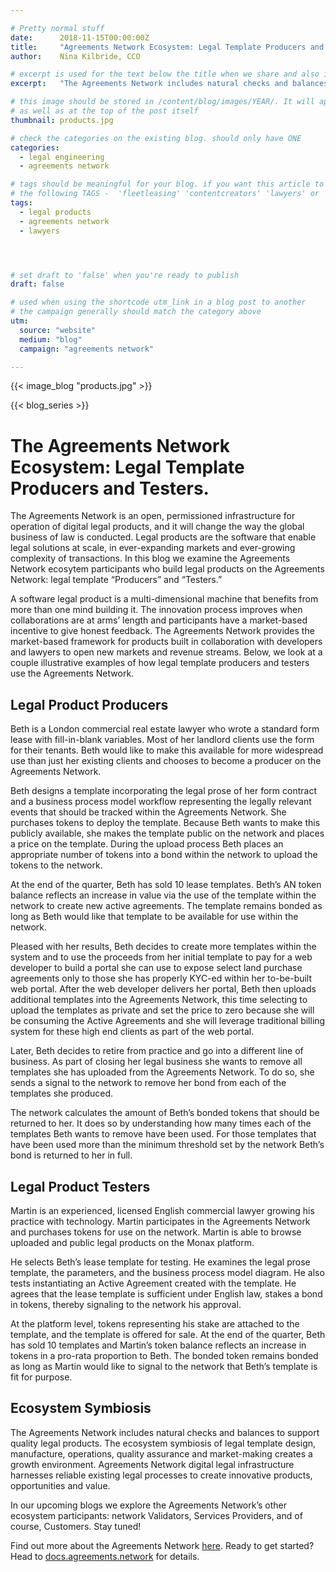 ```yaml
---

# Pretty normal stuff
date:      2018-11-15T00:00:00Z
title:     "Agreements Network Ecosystem: Legal Template Producers and Consumers"
author:    Nina Kilbride, CCO

# excerpt is used for the text below the title when we share and also is the summary of the post on https://monax.io/blog
excerpt:   "The Agreements Network includes natural checks and balances to support quality legal products and harnesses existing legal processes to create opportunity and value."

# this image should be stored in /content/blog/images/YEAR/. It will appear as a thumbnail on any listings,
# as well as at the top of the post itself
thumbnail: products.jpg

# check the categories on the existing blog. should only have ONE
categories:
  - legal engineering
  - agreements network

# tags should be meaningful for your blog. if you want this article to show on a 'use case' page, you can use
# the following TAGS -  'fleetleasing' 'contentcreators' 'lawyers' or 'corporate'
tags:
  - legal products
  - agreements network
  - lawyers




# set draft to 'false' when you're ready to publish
draft: false

# used when using the shortcode utm_link in a blog post to another
# the campaign generally should match the category above
utm:
  source: "website"
  medium: "blog"
  campaign: "agreements network"

---
```


<!-- In general the filename below should match thumbnail category above -->
{{< image_blog "products.jpg" >}}

<!-- if this article is part of a series, related articles will automatically appear here -->
{{< blog_series >}}

<!-- Content markdown here - first title on page is auto generated from title in frontmatter -->

# The Agreements Network Ecosystem: Legal Template Producers and Testers.

The Agreements Network is an open, permissioned infrastructure for operation of digital legal products, and it will change the way the global business of law is conducted. Legal products are the software that enable legal solutions at scale, in ever-expanding markets and ever-growing complexity of transactions. In this blog we examine the Agreements Network ecosytem participants who build legal products on the Agreements Network: legal template “Producers” and “Testers.”

A software legal product is a multi-dimensional machine that benefits from more than one mind building it. The innovation process improves when collaborations are at arms’ length and participants have a market-based incentive to give honest feedback. The Agreements Network provides the market-based  framework for products built in collaboration with developers and lawyers to open new markets and revenue streams. Below, we look at a couple illustrative examples of how legal template producers and testers use the Agreements Network.

## Legal Product Producers

Beth is a London commercial real estate lawyer who wrote a standard form lease with fill-in-blank variables. Most of her landlord clients use the form for their tenants. Beth would like to make this available for more widespread use than just her existing clients and chooses to become a producer on the Agreements Network.

Beth designs a template incorporating the legal prose of her form contract and a business process model workflow representing the legally relevant events that should be tracked within the Agreements Network. She purchases tokens to deploy the template. Because Beth wants to make this publicly available, she makes the template public on the network and places a price on the template. During the upload process Beth places an appropriate number of tokens into a bond within the network to upload the tokens to the network.

At the end of the quarter, Beth has sold 10 lease templates. Beth’s AN token balance reflects an increase in value via the use of the template within the network to create new active agreements. The template remains bonded as long as Beth would like that template to be available for use within the network.

Pleased with her results, Beth decides to create more templates within the system and to use the proceeds from her initial template to pay for a web developer to build a portal she can use to expose select land purchase agreements only to those she has properly KYC-ed within her to-be-built web portal. After the web developer delivers her portal, Beth then uploads additional templates into the Agreements Network, this time selecting to upload the templates as private and set the price to zero because she will be consuming the Active Agreements and she will leverage traditional billing system for these high end clients as part of the web portal.

Later, Beth decides to retire from practice and go into a different line of business. As part of closing her legal business she wants to remove all templates she has uploaded from the Agreements Network. To do so, she sends a signal to the network to remove her bond from each of the templates she produced.

The network calculates the amount of Beth’s bonded tokens that should be returned to her. It does so by understanding how many times each of the templates Beth wants to remove have been used. For those templates that have been used more than the minimum threshold set by the network Beth’s bond is returned to her in full.

## Legal Product Testers

Martin is an experienced, licensed English commercial lawyer growing his practice with technology. Martin participates in the Agreements Network and purchases tokens for use on the network. Martin is able to browse uploaded and public legal products on the Monax platform.

He selects Beth’s lease template for testing. He examines the legal prose template, the parameters, and the business process model diagram. He also tests instantiating an Active Agreement created with the template. He agrees that the lease template is sufficient under English law, stakes a bond in tokens, thereby signaling to the network his approval.

At the platform level, tokens representing his stake are attached to the template, and the template is offered for sale. At the end of the quarter, Beth has sold 10 templates and Martin’s token balance reflects an increase in tokens in a pro-rata proportion to Beth. The bonded token remains bonded as long as Martin would like to signal to the network that Beth’s template is fit for purpose.

## Ecosystem Symbiosis

The Agreements Network includes natural checks and balances to support quality legal products. The ecosystem symbiosis of legal template design, manufacture, operations, quality assurance and market-making creates a growth environment. Agreements Network digital legal infrastructure harnesses reliable existing legal processes to create innovative products, opportunities and value.

In our upcoming blogs we explore the Agreements Network’s other ecosystem participants: network Validators, Services Providers, and of course, Customers. Stay tuned!

Find out more about the Agreements Network [here](https://agreements.network/). Ready to get started? Head to [docs.agreements.network](https://docs.agreements.network/) for details.
